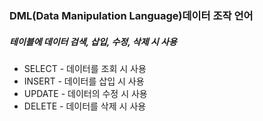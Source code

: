 ### DML(Data Manipulation Language)데이터 조작 언어
##### 테이블에 데이터 검색, 삽입, 수정, 삭제 시 사용
- SELECT - 데이터를 조회 시 사용
- INSERT - 데이터를 삽입 시 사용
- UPDATE - 데이터의 수정 시 사용
- DELETE - 데이터를 삭제 시 사용
